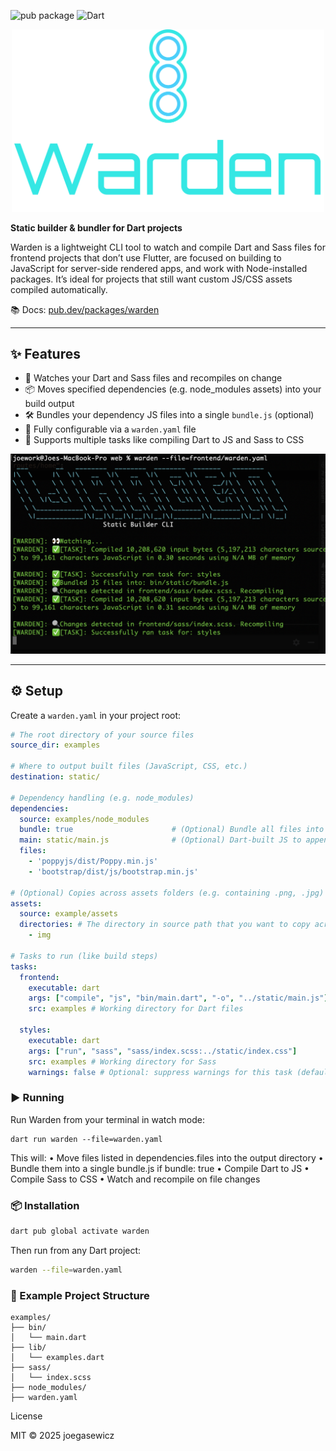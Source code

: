 ![pub package](https://img.shields.io/pub/v/warden.svg)
![Dart](https://img.shields.io/badge/Dart-3.7%2B-blue)
<div align="center">
	<img src="example/logo.png" alt="Warden" width="500"/>
</div>

**Static builder & bundler for Dart projects**

Warden is a lightweight CLI tool to watch and compile Dart and Sass files for frontend projects that don’t use Flutter, are focused on building to JavaScript for server-side rendered apps, and work with Node-installed packages. It’s ideal for projects that still want custom JS/CSS assets compiled automatically.

📚 Docs: [pub.dev/packages/warden](https://pub.dev/packages/warden)

---

## ✨ Features

- 🔁 Watches your Dart and Sass files and recompiles on change  
- 📦 Moves specified dependencies (e.g. node_modules assets) into your build output  
- 🛠️ Bundles your dependency JS files into a single `bundle.js` (optional)  
- 🧱 Fully configurable via a `warden.yaml` file  
- 🎯 Supports multiple tasks like compiling Dart to JS and Sass to CSS

![Screenshot](example/screen.png)

---

## ⚙️ Setup

Create a `warden.yaml` in your project root:

```yaml
# The root directory of your source files
source_dir: examples

# Where to output built files (JavaScript, CSS, etc.)
destination: static/

# Dependency handling (e.g. node_modules)
dependencies:
  source: examples/node_modules
  bundle: true                      # (Optional) Bundle all files into a single bundle.js
  main: static/main.js              # (Optional) Dart-built JS to append to the bundle
  files:
    - 'poppyjs/dist/Poppy.min.js'
    - 'bootstrap/dist/js/bootstrap.min.js'

# (Optional) Copies across assets folders (e.g. containing .png, .jpg) to the destination directory
assets:
  source: example/assets
  directories: # The directory in source path that you want to copy across to the destination directory
    - img

# Tasks to run (like build steps)
tasks:
  frontend:
    executable: dart
    args: ["compile", "js", "bin/main.dart", "-o", "../static/main.js"]
    src: examples # Working directory for Dart files

  styles:
    executable: dart 
    args: ["run", "sass", "sass/index.scss:../static/index.css"]
    src: examples # Working directory for Sass
    warnings: false # Optional: suppress warnings for this task (default is true)
```

### ▶️ Running
Run Warden from your terminal in watch mode:
```
dart run warden --file=warden.yaml
```
This will:
	•	Move files listed in dependencies.files into the output directory
	•	Bundle them into a single bundle.js if bundle: true
	•	Compile Dart to JS
	•	Compile Sass to CSS
	•	Watch and recompile on file changes

### 📦 Installation

```bash
dart pub global activate warden
```
Then run from any Dart project:
```bash
warden --file=warden.yaml
```

### 🧪 Example Project Structure
```
examples/
├── bin/
│   └── main.dart
├── lib/
│   └── examples.dart
├── sass/
│   └── index.scss
├── node_modules/
├── warden.yaml
```

License

MIT © 2025 joegasewicz